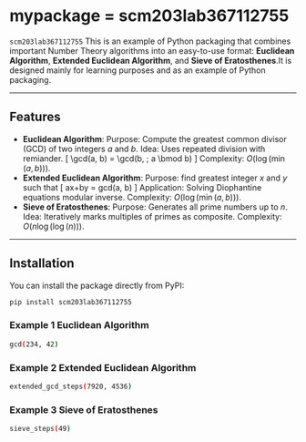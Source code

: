 # mypackage = scm203lab367112755

`scm203lab367112755` This is an example of Python packaging that combines important Number Theory algorithms into an easy-to-use format: **Euclidean Algorithm**, **Extended Euclidean Algorithm**, and **Sieve of Eratosthenes**.It is designed mainly for learning purposes and as an example of Python packaging.

---

## Features
- **Euclidean Algorithm**: 
Purpose: Compute the greatest common divisor (GCD) of two integers $a$ and $b$.
Idea: Uses repeated division with remiander.
\[
\gcd(a, b) = \gcd(b, \; a \bmod b)
\]
Complexity: $O(\log(\min(a,b)))$.
- **Extended Euclidean Algorithm**: 
Purpose: find greatest integer $x$ and $y$ such that
\[
ax+by = gcd(a, b)
\]
Application: Solving Diophantine equations modular inverse.
Complexity: $O(\log(\min(a,b)))$.
- **Sieve of Eratosthenes**: 
Purpose: Generates all prime numbers up to $n$.
Idea: Iteratively marks multiples of primes as composite.
Complexity: $O(n\log(\log(n)))$.
---
## Installation
You can install the package directly from PyPI:
```bash
pip install scm203lab367112755
```
### Example 1 **Euclidean Algorithm**
```bash
gcd(234, 42)
```
### Example 2 **Extended Euclidean Algorithm**
```bash
extended_gcd_steps(7920, 4536)
```
### Example 3 **Sieve of Eratosthenes**
```bash
sieve_steps(49)
```